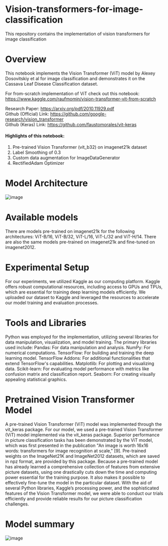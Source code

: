 # Vision-transformers-for-image-classification
This repository contains the implementation of vision transformers for image classification


# Overview

This notebook implements the Vision Transformer (ViT) model by Alexey Dosovitskiy et al for image classification and demonstrates it on the Cassava Leaf Disease Classification dataset.

For from-scratch implementation of ViT check out this notebook: <br>
https://www.kaggle.com/raufmomin/vision-transformer-vit-from-scratch

Research Paper: https://arxiv.org/pdf/2010.11929.pdf <br>
Github (Official) Link: https://github.com/google-research/vision_transformer <br>
Github (Keras) Link: https://github.com/faustomorales/vit-keras

#### Highlights of this notebook:
1. Pre-trained Vision Transformer (vit_b32) on imagenet21k dataset
2. Label Smoothing of 0.3
3. Custom data augmentation for ImageDataGenerator
4. RectifiedAdam Optimizer


# Model Architecture

![image](https://github.com/SujanSharma07/Vision-transformers-for-image-classification/assets/50839018/47344d8b-8d60-46a5-8a9e-f40b64cbbc06)


# Available models
There are models pre-trained on imagenet21k for the following architectures:
ViT-B/16, ViT-B/32, ViT-L/16, ViT-L/32 and ViT-H/14. 
There are also the same models pre-trained on imagenet21k and fine-tuned on imagenet2012.


# Experimental Setup
For our experiments, we utilized Kaggle as our computing platform. Kaggle offers robust computational
resources, including access to GPUs and TPUs, which are essential for training deep learning models
efficiently. We uploaded our dataset to Kaggle and leveraged the resources to accelerate our model
training and evaluation processes.

# Tools and Libraries
Python was employed for the implementation, utilizing several libraries for data manipulation,
visualization, and model training. The primary libraries used include:
Pandas: For data manipulation and analysis.
NumPy: For numerical computations.
TensorFlow: For building and training the deep learning model.
TensorFlow Addons: For additional functionalities that extend TensorFlow's capabilities.
Matplotlib: For plotting and visualizing data.
Scikit-learn: For evaluating model performance with metrics like confusion matrix and classification
report.
Seaborn: For creating visually appealing statistical graphics.

# Pretrained Vision Transformer Model
A pre-trained Vision Transformer (ViT) model was implemented through the vit_keras package.
For our model, we used a pre-trained Vision Transformer (ViT) model implemented via the vit_keras
package. Superior performance in picture classification tasks has been demonstrated by the ViT model,
which was first presented in the publication "An image is worth 16x16 words: transformers for image
recognition at scale," [9]. Pre-trained weights on the ImageNet21K and ImageNet2012 datasets, which
are saved in npz format, are provided by this package.
Because a pre-trained model has already learned a comprehensive collection of features from extensive
picture datasets, using one drastically cuts down the time and computing power essential for the training
purpose. It also makes it possible to effectively fine-tune the model in the particular dataset.
With the aid of several Python libraries, Kaggle’s processing power, and the sophisticated features of the
Vision Transformer model, we were able to conduct our trials efficiently and provide reliable results for
our picture classification challenges.

# Model summary
![image](https://github.com/SujanSharma07/Vision-transformers-for-image-classification/assets/50839018/46654e2a-714e-47c9-9428-c070170a9fe5)
